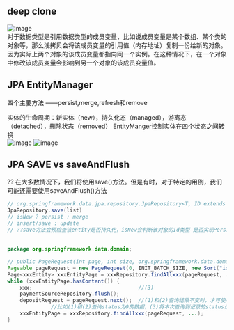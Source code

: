 ## deep clone
![image](https://user-images.githubusercontent.com/54012569/160037649-677b7fa9-7620-48df-9d1f-892aebe7e630.png) <br>
对于数据类型是引用数据类型的成员变量，比如说成员变量是某个数组、某个类的对象等，那么浅拷贝会将该成员变量的引用值（内存地址）复制一份给新的对象。因为实际上两个对象的该成员变量都指向同一个实例。在这种情况下，在一个对象中修改该成员变量会影响到另一个对象的该成员变量值。

## JPA EntityManager
四个主要方法 ——persist,merge,refresh和remove

实体的生命周期：新实体（new），持久化态（managed），游离态（detached），删除状态（removed）
EntityManger控制实体在四个状态之间转换 <br>
![image](https://user-images.githubusercontent.com/54012569/148463832-4930db8e-27fc-418d-b090-753f46e31d86.png)
![image](https://user-images.githubusercontent.com/54012569/148463889-76030692-329e-4549-b9e7-84d2bd5eb6c0.png)

## JPA SAVE vs saveAndFlush
?? 在大多数情况下，我们将使用save()方法。但是有时，对于特定的用例，我们可能还需要使用saveAndFlush()方法 <br>
```java
// org.springframework.data.jpa.repository.JpaRepository<T, ID extends java.io.Serializable> public abstract <S extends T> java.util.List<S> save(Iterable<S> entities)
JpaRepository.save(list) 
// isNew ? persist : merge
// insert/save : update
// ??save方法会预检查该entity是否持久化，isNew会判断该对象的Id类型 是否实现Persistable或EntityInformation进行重写isNew方法，如果Id是Number类型，直接判断value==0 true 执行entityManager.persist 否则执行entityManager.merge()
```
## 
```java
package org.springframework.data.domain;

// public PageRequest(int page, int size, org.springframework.data.domain.Sort sort)
Pageable pageRequest = new PageRequest(0, INIT_BATCH_SIZE, new Sort("id"));
Page<xxxEntity> xxxEntityPage = xxxRepository.findAllxxx(pageRequest, ...);     // (1)
while (xxxEntityPage.hasContent()) {
    xxx;                                  //(3)
    paymentSourceRepository.flush();
    depositRequest = pageRequest.next();  //(1)和(2)查询结果不变时，才可使用该语句输出下个page的结果；如果(3)改变了数据库内容 并使(1)(2)查询结果有变化，则需重新考虑
              //比如(1)和(2)查询status为0的数据，(3)将本次查询到记录的status设为1，此时的(2)跟之前的(2)的结果是有变化的，则不能再depositRequest=pageRequest.next()
    xxxEntityPage = xxxRepository.findAllxxx(pageRequest, ...);                 // (2)
}
```
    

